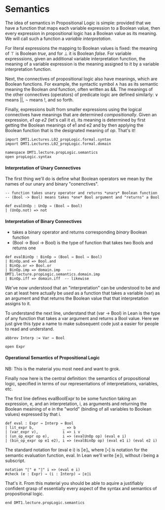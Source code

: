 # Semantics

The idea of semantics in Propositional Logic is simple:
provided that we have a function that maps each variable
expression to a Boolean value, then  every expression in
propositional logic has a Boolean value as its meaning.
We will call such a function a *variable interpretation*.

For literal expressions the mapping to Boolean values is
fixed: the meaning of ⊤ is Boolean *true*, and for ⊥ it
is Boolean *false*. For variable expresssions, given an
additional variable interpretation function, the meaning
of a variable expression is the meaning assigned to it
by a variable interpretation function.

Next, the connectives of propositional logic also have
meanings, which are Boolean functions. For example, the
syntactic symbol ∧ has as its semantic meaning the Boolean
*and* function, often written as &&. The meanings of the
other connectives (operators) of predicate logic are defined
similarly: ∨ means ||, ¬ means !, and so forth.

Finally, expressions built from smaller expressions using
the logical connectives have meanings that are determined
*compositionally*. Given an expression, *e1 op e2* (let's
call it *e*), its meaning is determined by first getting
the Boolean meanings of e1 and e2 and by then applying the
Boolean function that is the designated meaning of *op*.
That's it!

```lean
import DMT1.Lectures.L02_propLogic.formal.syntax
import DMT1.Lectures.L02_propLogic.formal.domain

namespace DMT1.lecture.propLogic.semantics
open propLogic.syntax
```



#### Interpretation of Unary Connectives

The first thing we'll do is define what Boolean operators
we mean by the names of our unary and binary "conenctives".

```lean
-- function takes unary operator and returns *unary* Boolean function
-- (Bool -> Bool) means takes *one* Bool argument and "returns" a Bool

def evalUnOp : UnOp → (Bool → Bool)
| (UnOp.not) => not
```


#### Interpretation of Binary Connectives

- takes a binary operator and returns corresponding *binary* Boolean function
- (Bool → Bool → Bool) is the type of function that takes two Bools and returns one

```lean
def evalBinOp : BinOp → (Bool → Bool → Bool)
| BinOp.and => Bool.and
| BinOp.or => Bool.or
| BinOp.imp => domain.imp   -- DMT1.lecture.propLogic.semantics.domain.imp
| BinOp.iff => domain.iff  -- likewise
```

We've now understood that an "interpretation" can be understood
to be and can at least here actually be *used* as a function that
takes a variable (var) as an argument and that returns the Boolean
value that that interpretation assigns to it.

To understand the next line, understand that (var → Bool) in Lean
is the type of any function that takes a var argument and returns a
Bool value. Here we just give this *type* a name to make subsequent
code just a easier for people to read and understand.

```lean
abbrev Interp := Var → Bool

open Expr
```

#### Operational Semantics of Propositional Logic

NB: This is the material you most need and want to grok.

Finally now here is the central definition: the semantics of
propositional logic, specified in terms of our representations
of interpretations, variables, etc.

The first line defines evalBoolExpr to be some function taking
an expression, e, and an interpretation, i, as arguments and
returning the Boolean meaining of e in the "world" (binding
of all variables to Boolean values) expressed by that i.

```lean
def eval : Expr → Interp → Bool
| lit_expr b,             _ => b
| (var_expr v),           i => i v
| (un_op_expr op e),      i => (evalUnOp op) (eval e i)
| (bin_op_expr op e1 e2), i => (evalBinOp op) (eval e1 i) (eval e2 i)
```


The standard notation for (eval e i) is ⟦e⟧ᵢ, where ⟦⬝⟧
is notation for the semantic evaluation function, eval.
In Lean we'll write ⟦e⟧i, without *i* being a subscript.

```lean
notation "⟦" e "⟧" i => (eval e i)
#check (e : Expr) → (i : Interp) → ⟦e⟧i
```

That's it. From this material you should be able to aquire
a justifiably confident grasp of essentially every aspect
of the syntax and semantics of propositional logic.

```lean
end DMT1.lecture.propLogic.semantics
```
